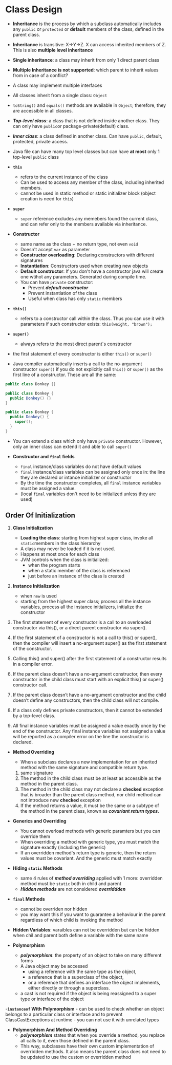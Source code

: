 # Class Design

- **Inheritance** is the process by which a subclass automatically includes any `public` or `protected` or **default** members of the class, defined in the parent class.

- **Inheritance** is transitive: X->Y->Z. X can access inherited members of Z. This is also **multiple level inheritance**

- **Single inheritance**: a class may inherit from only 1 direct parent class

- **Multiple Inheritance is not supported**: which parent to inherit values from in case of a conflict?

- A class may implement multiple interfaces

- All classes inherit from a single class: `Object`

- `toString()` and `equals()` methods are available in `Object`; therefore, they are accessible in all classes.

- ***Top-level class***: a class that is not defined inside another class. They can only have `public`or package-private(default) class.
- ***Inner class***: a class defined in another class. Can have `public`, default, protected, private access.
- Java file can have many top level classes but can have **at most** only 1 top-level `public` class

- **`this`**
    - refers to the current instance of the class
    - Can be used to access any member of the class, including inherited members.
    - cannot be used in static method or static initializer block (object creation is need for `this`)

- **`super`**
    - `super` reference excludes any memebers found the current class, and can refer only to the members available via inheritance.

- **Constructor**
    - same name as the class + no return type, not even `void`
    - Doesn't accept `var` as parameter
    - **Constructor overloading**: Declaring constructors with different signatures
    - **Instantiation**: Constructors used when creating new objects
    - **Default constructor**: If you don't have a constructor java will create one wtihot any parameters. Generated during compile time.
    - You can have `private` constructor:
        - Prevent ***default constructor***
        - Prevent instantiation of the class
        - Useful when class has only `static` members

- **`this()`**
    - refers to a constructor call within the class. Thus you can use it with parameters if such constructor exists: `this(weight, "brown");`

- **`super()`**
    - always refers to the most direct parent`s constructor

- the first statement of every constructor is either `this()` or `super()`

- Java compiler automatically inserts a call to the no-argument constructor `super()` if you do not explicitly call `this()` or `super()` as the first line of a constructor. These are all the same:
```java
public class Donkey {}

public class Donkey {
  public Donkey() {}
}

public class Donkey {
  public Donkey() {
    super(); 
  }
}
```

- You can extend a class which only have `private` constructor. However, only an inner class can extend it and able to call `super()`

- **Constructor and `final` fields**
    - `final` instance/class variables do not have default values
    - `final` instance/class variables can be assigned only once in: the line they are declared or intance initializer or constructor
    - By the time the constructor completes, all `final` instance variables must be assigned a value. 
    - (local `final` variables don't need to be initialized unless they are used)

## **Order Of Initialization**
1. **Class Initialization**
    - **Loading the class**: starting from highest super class, invoke all `static`members in the class hierarchy
    - A class may never be loaded if it is not used.
    - Happens at most once for each class
    - JVM controls when the class is initialized: 
        - when the program starts
        - when a static member of the class is referenced
        - just before an instance of the class is created

2. **Instance Initialization**
    - when `new` is used
    - starting from the highest super class; process all the instance variables, process all the instance initializers, initialize the constructor

1. The first statement of every constructor is a call to an overloaded constructor via this(), or a direct parent constructor via super().
2. If the first statement of a constructor is not a call to this() or super(), then the compiler will insert a no-argument super() as the first statement of the constructor.
3. Calling this() and super() after the first statement of a constructor results in a compiler error.
4. If the parent class doesn’t have a no-argument constructor, then every constructor in the child class must start with an explicit this() or super() constructor call.
5. If the parent class doesn’t have a no-argument constructor and the child doesn’t define any constructors, then the child class will not compile.
6. If a class only defines private constructors, then it cannot be extended by a top-level class.
7. All final instance variables must be assigned a value exactly once by the end of the constructor. Any final instance variables not assigned a value will be reported as a compiler error on the line the constructor is declared.

- **Method Overriding**
    - When a subclass declares a new implementation for an inherited method with the same signature and compatible return type.
    1. same signature
    2. The method in the child class must be at least as accessible as the method in the parent class.
    3. The method in the child class may not declare a **checked** exception that is broader than the parent class method, nor child method can not introduce new **checked** exception
    4. If the method returns a value, it must be the same or a subtype of the method in the parent class, known as ***covariant return types.***

- **Generics and Overriding**
    - You cannot overload methods wtih generic paramters but you can override them
    - When overriding a method with generic type, you must match the signature exactly (including the generic)
    - If an overridden method's return type is generic, then the return values must be covariant. And the generic must match exactly

- **Hiding `static` Methods**
    - same 4 rules of ***method overriding*** applied with 1 more: overridden method must be `static` both in child and parent
    - ***Hidden methods*** are not considered ***overriddden*** 

- **`final` Methods**
    - cannot be overriden nor hidden
    - you may want this if you want to guarantee a behaviour in the parent regardless of which child is invoking the method

- **Hidden Variables**: varaibles can not be overridden but can be hidden when chil and parent both define a variable with the same name

- **Polymorphism**
    - ***polymorphism***: the property of an object to take on many different forms
    - A Java object may be accessed 
        - using a reference with the same type as the object, 
        - a reference that is a superclass of the object, 
        - or a reference that defines an interface the object implements, either directly or through a superclass.
    - a cast is not required if the object is being reassigned to a super type or interface of the object

-**`instanceof` With Polymorphism**
    - can be used to check whether an object belongs to a particular class or interface and to prevent ClassCastExceptions at runtime
    - you can not use it with unrelated types

- **Polymorphism And Method Overriding**
    - ***polymorphism*** states that when you override a method, you replace all calls to it, even those defined in the parent class.
    - This way, subclasses have their own custom implementation of overridden methods. It also means the parent class does not need to be updated to use the custom or overridden method
